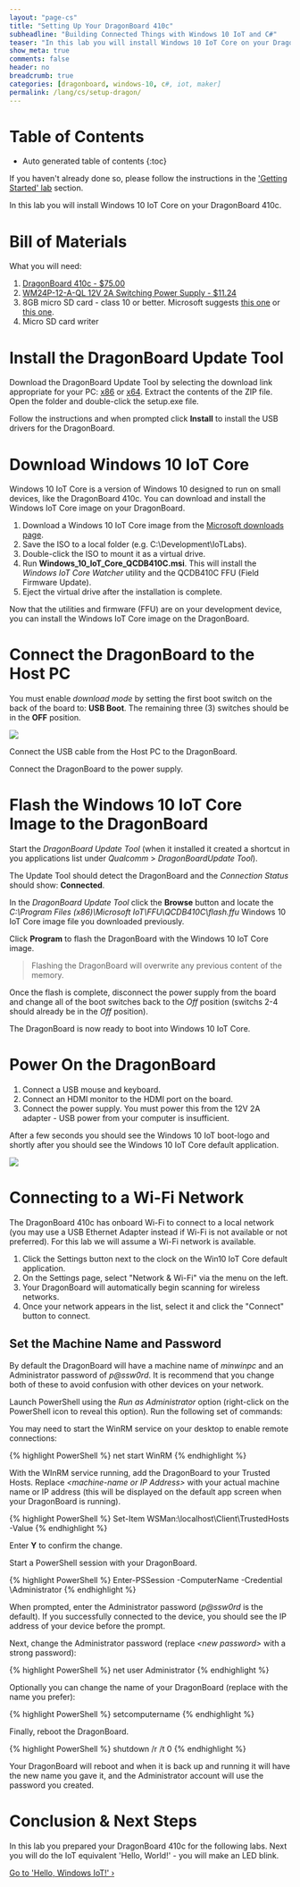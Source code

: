 ```yaml
---
layout: "page-cs"
title: "Setting Up Your DragonBoard 410c"
subheadline: "Building Connected Things with Windows 10 IoT and C#"
teaser: "In this lab you will install Windows 10 IoT Core on your DragonBoard 410c."
show_meta: true
comments: false
header: no
breadcrumb: true
categories: [dragonboard, windows-10, c#, iot, maker]
permalink: /lang/cs/setup-dragon/
---
```

# Table of Contents
*  Auto generated table of contents
{:toc}

If you haven't already done so, please follow the instructions in the ['Getting Started' lab](../getting-started/) section.

In this lab you will install Windows 10 IoT Core on your DragonBoard 410c. 

# Bill of Materials
What you will need:

1. [DragonBoard 410c - $75.00](http://partners.arrow.com/campaigns-na/qualcomm/dragonboard-410c/)
2. [WM24P-12-A-QL 12V 2A Switching Power Supply - $11.24](https://www.arrow.com/en/products/wm24p-12-a-ql/autec-power-systems#page-1)
6. 8GB micro SD card - class 10 or better. Microsoft suggests [this one](http://www.amazon.com/gp/product/B00IVPU786) or [this one](http://www.amazon.com/SanDisk-Ultra-Micro-SDHC-16GB/dp/9966573445).
7. Micro SD card writer

# Install the DragonBoard Update Tool
Download the DragonBoard Update Tool by selecting the download link appropriate for your PC: [x86](https://developer.qualcomm.com/download/db410c/windows-10-iot-update-tool-dragonboard-410c-x86.zip) or [x64](https://developer.qualcomm.com/download/db410c/windows-10-iot-update-tool-dragonboard-410c-x64.zip). Extract the contents of the ZIP file. Open the folder and double-click the setup.exe file.

Follow the instructions and when prompted click __Install__ to install the USB drivers for the DragonBoard.

# Download Windows 10 IoT Core
Windows 10 IoT Core is a version of Windows 10 designed to run on small devices, like the DragonBoard 410c. You can download and install the Windows IoT Core image on your DragonBoard. 

1. Download a Windows 10 IoT Core image from the [Microsoft downloads page](http://ms-iot.github.io/content/en-US/Downloads.htm). 
2. Save the ISO to a local folder (e.g. C:\Development\IoTLabs).
3. Double-click the ISO to mount it as a virtual drive. 
4. Run __Windows_10_IoT_Core_QCDB410C.msi__. This will install the _Windows IoT Core Watcher_ utility and the QCDB410C FFU (Field Firmware Update).
5. Eject the virtual drive after the installation is complete.

Now that the utilities and firmware (FFU) are on your development device, you can install the Windows IoT Core image on the DragonBoard.

# Connect the DragonBoard to the Host PC
You must enable _download mode_ by setting the first boot switch on the back of the board to: __USB Boot__. The remaining three (3) switches should be in the __OFF__ position.

<img src="/images/dragon/dragon-usbboot.png"/>

Connect the USB cable from the Host PC to the DragonBoard.

Connect the DragonBoard to the power supply.

# Flash the Windows 10 IoT Core Image to the DragonBoard

Start the _DragonBoard Update Tool_ (when it installed it created a shortcut in you applications list under _Qualcomm_ > _DragonBoardUpdate Tool_).

The Update Tool should detect the DragonBoard and the _Connection Status_ should show: __Connected__.

In the _DragonBoard Update Tool_ click the __Browse__ button and locate the _C:\Program Files (x86)\Microsoft IoT\FFU\QCDB410C\flash.ffu_ Windows 10 IoT Core image file you downloaded previously.

Click __Program__ to flash the DragonBoard with the Windows 10 IoT Core image.

<blockquote>
	Flashing the DragonBoard will overwrite any previous content of the memory.
</blockquote>

Once the flash is complete, disconnect the power supply from the board and change all of the boot switches back to the _Off_ position (switchs 2-4 should already be in the _Off_ position).

The DragonBoard is now ready to boot into Windows 10 IoT Core.

# Power On the DragonBoard

1. Connect a USB mouse and keyboard.
2. Connect an HDMI monitor to the HDMI port on the board.
3. Connect the power supply. You must power this from the 12V 2A adapter - USB power from your computer is insufficient.

After a few seconds you should see the Windows 10 IoT boot-logo and shortly after you should see the Windows 10 IoT Core default application.

<img src="/images/dragon/dragon_defaultapp.jpg"/>

# Connecting to a Wi-Fi Network
The DragonBoard 410c has onboard Wi-Fi to connect to a local network (you may use a USB Ethernet Adapter instead if Wi-Fi is not available or not preferred). For this lab we will assume a Wi-Fi network is available.

1. Click the Settings button next to the clock on the Win10 IoT Core default application.
2. On the Settings page, select "Network & Wi-Fi" via the menu on the left.
3. Your DragonBoard will automatically begin scanning for wireless networks.
4. Once your network appears in the list, select it and click the "Connect" button to connect.

## Set the Machine Name and Password
By default the DragonBoard will have a machine name of _minwinpc_ and an Administrator password of _p@ssw0rd_. It is recommend that you change both of these to avoid confusion with other devices on your network.

Launch PowerShell using the _Run as Administrator_ option (right-click on the PowerShell icon to reveal this option). Run the following set of commands:

You may need to start the WinRM service on your desktop to enable remote connections:

{% highlight PowerShell %}
net start WinRM
{% endhighlight %}

With the WInRM service running, add the DragonBoard to your Trusted Hosts. Replace _\<machine-name or IP Address\>_ with your actual machine name or IP address (this will be displayed on the default app screen when your DragonBoard is running).

{% highlight PowerShell %}
Set-Item WSMan:\localhost\Client\TrustedHosts -Value <machine-name or IP Address>
{% endhighlight %}

Enter __Y__ to confirm the change.

Start a PowerShell session with your DragonBoard. 

{% highlight PowerShell %}
Enter-PSSession -ComputerName <machine-name or IP Address> -Credential <machine-name or IP Address or localhost>\Administrator
{% endhighlight %}

When prompted, enter the Administrator password (_p@ssw0rd_ is the default). If you successfully connected to the device, you should see the IP address of your device before the prompt.

Next, change the Administrator password (replace _\<new password\>_ with a strong password):

{% highlight PowerShell %}
net user Administrator <new password>
{% endhighlight %}

Optionally you can change the name of your DragonBoard (replace _<new name>_ with the name you prefer):
 
{% highlight PowerShell %}
setcomputername <new name>
{% endhighlight %}

Finally, reboot the DragonBoard.
 
{% highlight PowerShell %}
shutdown /r /t 0
{% endhighlight %}

Your DragonBoard will reboot and when it is back up and running it will have the new name you gave it, and the Administrator account will use the password you created. 

# Conclusion &amp; Next Steps
In this lab you prepared your DragonBoard 410c for the following labs. Next you will do the IoT equivalent 'Hello, World!' - you will make an LED blink.

<a class="radius button small" href="{{ site.url }}/lang/cs/hello-windows-iot/">Go to 'Hello, Windows IoT!' ›</a>